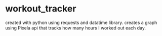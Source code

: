 # workout_tracker
created with python using requests and datatime library. creates a graph using Pixela api that tracks how many hours I worked out each day.
